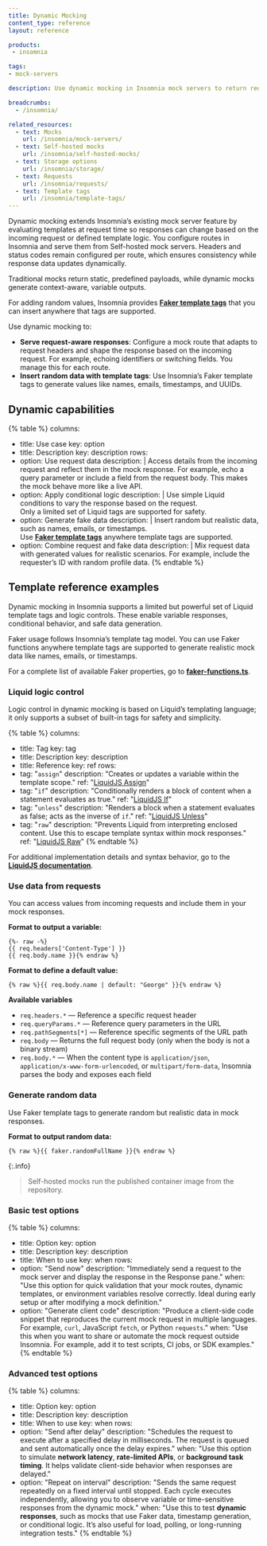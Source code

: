 ```yaml
---
title: Dynamic Mocking
content_type: reference
layout: reference

products:
 - insomnia

tags:
- mock-servers

description: Use dynamic mocking in Insomnia mock servers to return request-aware responses and realistic fake data in self-hosted mocks.

breadcrumbs:
  - /insomnia/

related_resources:
  - text: Mocks
    url: /insomnia/mock-servers/
  - text: Self-hosted mocks
    url: /insomnia/self-hosted-mocks/
  - text: Storage options
    url: /insomnia/storage/
  - text: Requests
    url: /insomnia/requests/
  - text: Template tags
    url: /insomnia/template-tags/     
---
```


Dynamic mocking extends Insomnia’s existing mock server feature by evaluating templates at request time so responses can change based on the incoming request or defined template logic. You configure routes in Insomnia and serve them from Self-hosted mock servers. Headers and status codes remain configured per route, which ensures consistency while response data updates dynamically.

Traditional mocks return static, predefined payloads, while dynamic mocks generate context-aware, variable outputs.

For adding random values, Insomnia provides [**Faker template tags**](/insomnia/template-tags/) that you can insert anywhere that tags are supported.

Use dynamic mocking to:
- **Serve request-aware responses**: Configure a mock route that adapts to request headers and shape the response based on the incoming request. For example, echoing identifiers or switching fields. You manage this for each route.
- **Insert random data with template tags**: Use Insomnia’s Faker template tags to generate values like names, emails, timestamps, and UUIDs.

## Dynamic capabilities

<!-- vale off -->
{% table %}
columns:
  - title: Use case
    key: option
  - title: Description
    key: description
rows:
  - option: Use request data
    description: |
      Access details from the incoming request and reflect them in the mock response. For example, echo a query parameter or include a field from the request body. 
      This makes the mock behave more like a live API.
  - option: Apply conditional logic
    description: |
      Use simple Liquid conditions to vary the response based on the request.  
      Only a limited set of Liquid tags are supported for safety.
  - option: Generate fake data
    description: |
      Insert random but realistic data, such as names, emails, or timestamps.  
      Use [**Faker template tags**](/insomnia/template-tags/) anywhere template tags are supported.  
  - option: Combine request and fake data
    description: |
      Mix request data with generated values for realistic scenarios. For example, include the requester’s ID with random profile data.
{% endtable %}
<!-- vale on -->

## Template reference examples

Dynamic mocking in Insomnia supports a limited but powerful set of Liquid template tags and logic controls. These enable variable responses, conditional behavior, and safe data generation.

Faker usage follows Insomnia’s template tag model. You can use Faker functions anywhere template tags are supported to generate realistic mock data like names, emails, or timestamps.

For a complete list of available Faker properties, go to [**faker-functions.ts**](https://github.com/Kong/insomnia/blob/develop/packages/insomnia/src/templating/faker-functions.ts).

### Liquid logic control

Logic control in dynamic mocking is based on Liquid’s templating language; it only supports a subset of built-in tags for safety and simplicity.

<!-- vale off -->
{% table %}
columns:
  - title: Tag
    key: tag
  - title: Description
    key: description
  - title: Reference
    key: ref
rows:
  - tag: "`assign`"
    description: "Creates or updates a variable within the template scope."
    ref: "[LiquidJS Assign](https://liquidjs.com/zh-cn/tags/assign.html)"
  - tag: "`if`"
    description: "Conditionally renders a block of content when a statement evaluates as true."
    ref: "[LiquidJS If](https://liquidjs.com/zh-cn/tags/if.html)"
  - tag: "`unless`"
    description: "Renders a block when a statement evaluates as false; acts as the inverse of `if`."
    ref: "[LiquidJS Unless](https://liquidjs.com/zh-cn/tags/unless.html)"
  - tag: "`raw`"
    description: "Prevents Liquid from interpreting enclosed content. Use this to escape template syntax within mock responses."
    ref: "[LiquidJS Raw](https://liquidjs.com/zh-cn/tags/raw.html)"
{% endtable %}
<!-- vale on -->

For additional implementation details and syntax behavior, go to the [**LiquidJS documentation**](https://liquidjs.com/zh-cn/).

### Use data from requests

You can access values from incoming requests and include them in your mock responses.

**Format to output a variable:**

```liquid
{%- raw -%}
{{ req.headers['Content-Type'] }}
{{ req.body.name }}{% endraw %}
```

**Format to define a default value:**

```liquid
{% raw %}{{ req.body.name | default: "George" }}{% endraw %}
```

**Available variables**

- `req.headers.*` — Reference a specific request header  
- `req.queryParams.*` — Reference query parameters in the URL  
- `req.pathSegments[*]` — Reference specific segments of the URL path  
- `req.body` — Returns the full request body (only when the body is not a binary stream)  
- `req.body.*` — When the content type is `application/json`, `application/x-www-form-urlencoded`, or `multipart/form-data`, Insomnia parses the body and exposes each field  

### Generate random data

Use Faker template tags to generate random but realistic data in mock responses.

**Format to output random data:**

```liquid
{% raw %}{{ faker.randomFullName }}{% endraw %}
```

{:.info}
> Self-hosted mocks run the published container image from the repository.

### Basic test options

{% table %}
columns:
  - title: Option
    key: option
  - title: Description
    key: description
  - title: When to use
    key: when
rows:
  - option: "Send now"
    description: "Immediately send a request to the mock server and display the response in the Response pane."
    when: "Use this option for quick validation that your mock routes, dynamic templates, or environment variables resolve correctly. Ideal during early setup or after modifying a mock definition."
  - option: "Generate client code"
    description: "Produce a client-side code snippet that reproduces the current mock request in multiple languages. For example, `curl`, JavaScript `fetch`, or Python `requests`."
    when: "Use this when you want to share or automate the mock request outside Insomnia. For example, add it to test scripts, CI jobs, or SDK examples."
{% endtable %}

### Advanced test options

{% table %}
columns:
  - title: Option
    key: option
  - title: Description
    key: description
  - title: When to use
    key: when
rows:
  - option: "Send after delay"
    description: "Schedules the request to execute after a specified delay in milliseconds. The request is queued and sent automatically once the delay expires."
    when: "Use this option to simulate **network latency**, **rate-limited APIs**, or **background task timing**. It helps validate client-side behavior when responses are delayed."
  - option: "Repeat on interval"
    description: "Sends the same request repeatedly on a fixed interval until stopped. Each cycle executes independently, allowing you to observe variable or time-sensitive responses from the dynamic mock."
    when: "Use this to test **dynamic responses**, such as mocks that use Faker data, timestamp generation, or conditional logic. It’s also useful for load, polling, or long-running integration tests."
{% endtable %}
